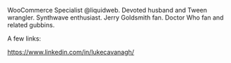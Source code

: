 WooCommerce Specialist @liquidweb. Devoted husband and Tween wrangler. Synthwave enthusiast. Jerry Goldsmith fan. Doctor Who fan and related gubbins.

A few links:

https://www.linkedin.com/in/lukecavanagh/
